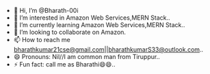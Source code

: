 - 👋 Hi, I’m @Bharath-00i
- 👀 I’m interested in Amazon Web Services,MERN Stack..
- 🌱 I’m currently learning Amazon Web Services,MERN Stack..
- 💞️ I’m looking to collaborate on Amazon.
- 📫 How to reach me bharathkumar21cse@gmail.com||bharathkumarS33@outlook.com..
- 😄 Pronouns: Nil//I am common man from Tiruppur..
- ⚡ Fun fact: call me as Bharathi😄😄..

